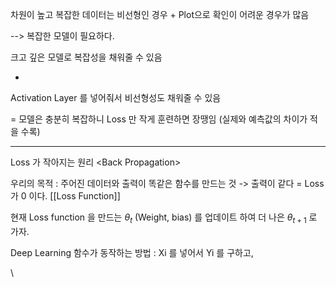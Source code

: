 

차원이 높고 복잡한 데이터는 비선형인 경우 + Plot으로 확인이 어려운 경우가 많음

--> 복잡한 모델이 필요하다.

크고 깊은 모델로 복잡성을 채워줄 수 있음 

+

Activation Layer 를 넣어줘서 비선형성도 채워줄 수 있음

= 모델은 충분히 복잡하니 Loss 만 작게 훈련하면 장땡임 (실제와 예측값의 차이가 적을 수록)




---- 


Loss 가 작아지는 원리  \<Back Propagation\>

우리의 목적 :  주어진 데이터와 출력이 똑같은 함수를 만드는 것 
			-> 출력이 같다 = Loss 가 0 이다. [[Loss Function]]
			
			
현재 Loss function 을 만드는  $\theta_t$  (Weight, bias) 를 업데이트 하여 더 나은 $\theta_{t+1}$ 로 가자.


Deep Learning 함수가 동작하는 방법
: Xi 를 넣어서 Yi 를 구하고, 

\      





